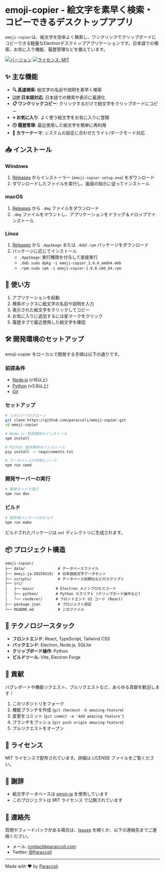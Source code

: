 # emoji-copier - 絵文字を素早く検索・コピーできるデスクトップアプリ

`emoji-copier`は、絵文字を効率よく検索し、ワンクリックでクリップボードにコピーできる軽量なElectronデスクトップアプリケーションです。日本語での検索、お気に入り機能、履歴管理などを備えています。

[![バージョン](https://img.shields.io/badge/バージョン-1.0.0-orange)](https://github.com/paraccoli/emoji-copier/releases)
[![ライセンス: MIT](https://img.shields.io/badge/ライセンス-MIT-green)](LICENSE)


## ✨ 主な機能

- **🔍 高速検索**: 絵文字の名前や説明を素早く検索
- **🇯🇵 日本語対応**: 日本語での検索や表示に最適化
- **📋 ワンクリックコピー**: クリックするだけで絵文字をクリップボードにコピー
- **⭐ お気に入り**: よく使う絵文字をお気に入りに登録
- **🕒 履歴管理**: 最近使用した絵文字を簡単に再利用
- **🌙 カラーテーマ**: システムの設定に合わせたライト/ダークモード対応

## 📥 インストール

### Windows

1. [Releases](https://github.com/paraccoli/emoji-copier/releases) からインストーラー (`emoji-copier-setup.exe`) をダウンロード
2. ダウンロードしたファイルを実行し、画面の指示に従ってインストール

### macOS

1. [Releases](https://github.com/paraccoli/emoji-copier/releases) から `.dmg` ファイルをダウンロード
2. `.dmg` ファイルをマウントし、アプリケーションをドラッグ＆ドロップでインストール

### Linux

1. [Releases](https://github.com/paraccoli/emoji-copier/releases) から `.AppImage` または `.deb`/`.rpm` パッケージをダウンロード
2. パッケージに応じてインストール
   - `.AppImage`: 実行権限を付与して直接実行
   - `.deb`: `sudo dpkg -i emoji-copier_1.0.0_amd64.deb`
   - `.rpm`: `sudo rpm -i emoji-copier-1.0.0.x86_64.rpm`

## 🚀 使い方

1. アプリケーションを起動
2. 検索ボックスに絵文字の名前や説明を入力
3. 表示された絵文字をクリックしてコピー
4. お気に入りに追加するには星マークをクリック
5. 履歴タブで最近使用した絵文字を確認

## 🛠️ 開発環境のセットアップ

emoji-copier をローカルで開発する手順は以下の通りです。

### 前提条件

- [Node.js](https://nodejs.org/) (v16以上)
- [Python](https://www.python.org/) (v3.8以上)
- [Git](https://git-scm.com/)

### セットアップ

```bash
# リポジトリのクローン
git clone https://github.com/paraccoli/emoji-copier.git
cd emoji-copier

# Node.js 依存関係のインストール
npm install

# Python 依存関係のインストール
pip install -r requirements.txt

# データベースの作成とシード
npm run seed
```

### 開発サーバーの実行

```bash
# 開発モードで実行
npm run dev
```

### ビルド

```bash
# 配布用パッケージのビルド
npm run make
```

ビルドされたパッケージは `out` ディレクトリに生成されます。

## 📦 プロジェクト構造

```
emoji-copier/
├── data/               # データベースファイル
├── emoji-ja-20250319/  # 日本語絵文字データセット
├── scripts/            # データベース初期化などのスクリプト
├── src/
│   ├── main/          # Electron メインプロセスコード
│   ├── python/        # Python スクリプト (クリップボード操作など)
│   └── renderer/      # フロントエンド UI コード (React)
├── package.json        # プロジェクト設定
└── README.md           # このファイル
```

## 🔧 テクノロジースタック

- **フロントエンド**: React, TypeScript, Tailwind CSS
- **バックエンド**: Electron, Node.js, SQLite
- **クリップボード操作**: Python
- **ビルドツール**: Vite, Electron Forge

## 🤝 貢献

バグレポートや機能リクエスト、プルリクエストなど、あらゆる貢献を歓迎します！

1. このリポジトリをフォーク
2. 機能ブランチを作成 (`git checkout -b amazing-feature`)
3. 変更をコミット (`git commit -m 'Add amazing feature'`)
4. ブランチをプッシュ (`git push origin amazing-feature`)
5. プルリクエストをオープン

## 📜 ライセンス

MIT ライセンスで配布されています。詳細は LICENSE ファイルをご覧ください。

## 🙏 謝辞

- 絵文字データベースは [emoji-ja](https://github.com/yagays/emoji-ja) を使用しています
- このプロジェクトは MIT ライセンス で公開されています

## 📧 連絡先

質問やフィードバックがある場合は、[Issues](https://github.com/paraccoli/emoji-copier/issues) を開くか、以下の連絡先までご連絡ください。

- メール: contact@paraccoli.com
- Twitter: [@Paraccoli](https://x.com/paraccoli)

---

Made with ❤️ by [Paraccoli](https://github.com/paraccoli)
